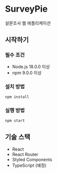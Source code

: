 # SurveyPie

설문조사 웹 애플리케이션

## 시작하기

### 필수 조건

- Node.js 18.0.0 이상
- npm 9.0.0 이상

### 설치 방법

```bash
npm install
```

### 실행 방법

```bash
npm start
```

## 기술 스택

- React
- React Router
- Styled Components
- TypeScript (예정)
